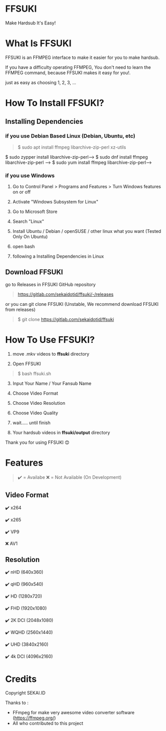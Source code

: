 # FFSUKI

Make Hardsub It's Easy!

# What Is FFSUKI

FFSUKI is an FFMPEG interface to make it easier for you to make hardsub.

If you have a difficulty operating FFMPEG, You don't need to learn the FFMPEG command, because FFSUKI makes it easy for you!.

just as easy as choosing 1, 2, 3, ...

# How To Install FFSUKI?

## Installing Dependencies

### if you use Debian Based Linux (Debian, Ubuntu, etc)

>$ sudo apt install ffmpeg libarchive-zip-perl xz-utils

<!--### if you use openSuSE Based Linux (Not Tested, Need Help For Testing)-->

<!--follow step on this website for install FFMPEG-->

<!--https://software.opensuse.org/package/ffmpeg-->

<!--then-->

<!-->$ sudo zypper install libarchive-zip-perl-->

<!--### if you use RedHat Based Linux (RHEL, Fedora, Centos, etc) (Not Tested, Need Help For Testing)-->

<!-->$ sudo dnf install ffmpeg libarchive-zip-perl -->

<!--or-->

<!-->$ sudo yum install ffmpeg libarchive-zip-perl-->

### if you use Windows

1. Go to Control Panel > Programs and Features > Turn Windows features on or off

2. Activate "Windows Subsystem for Linux"

3. Go to Microsoft Store

4. Search "Linux"

5. Install Ubuntu / Debian / openSUSE / other linux what you want (Tested Only On Ubuntu)

6. open bash

7. following a Installing Dependencies in Linux

## Download FFSUKI

go to Releases in FFSUKI GitHub repository

>https://gitlab.com/sekaidotid/ffsuki/-/releases

or you can git clone FFSUKI (Unstable, We recommend download FFSUKI from releases)

>$ git clone https://gitlab.com/sekaidotid/ffsuki

# How To Use FFSUKI?

1. move .mkv videos to **ffsuki** directory

2. Open FFSUKI

>$ bash ffsuki.sh

3. Input Your Name / Your Fansub Name

4. Choose Video Format

5. Choose Video Resolution

6. Choose Video Quality

7. wait..... until finish

8.  Your hardsub videos in **ffsuki/output** directory

Thank you for using FFSUKI 😊

# Features

> ✔️ = Availabe
> ❌ = Not Available (On Development)

## Video Format

✔️ x264

✔️ x265

✔️ VP9

❌ AV1

## Resolution

✔️ nHD (640x360)

✔️ qHD (960x540)

✔️ HD (1280x720)

✔️ FHD (1920x1080)
  
✔️ 2K DCI (2048x1080)

✔️ WQHD (2560x1440)

✔️ UHD (3840x2160)

✔️ 4k DCI (4096x2160)

# Credits

Copyright SEKAI.ID

Thanks to : 

- FFmpeg for make very awesome video converter software (https://ffmpeg.org/)
- All who contributed to this project